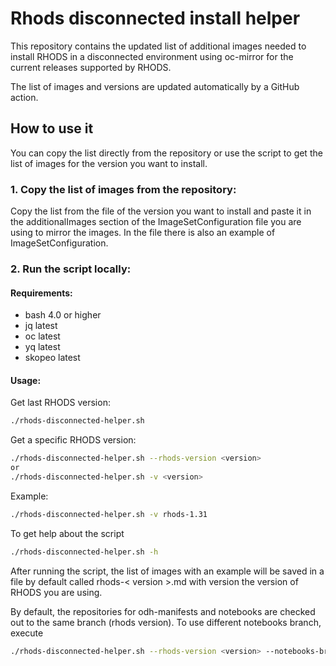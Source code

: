 # Rhods disconnected install helper

This repository contains the updated list of additional images needed to install RHODS in a disconnected environment using oc-mirror for the current releases supported by RHODS.

The list of images and versions are updated automatically by a GitHub action.

## How to use it

You can copy the list directly from the repository or use the script to get the list of images for the version you want to install.

### 1. Copy the list of images from the repository:

Copy the list from the file of the version you want to install and paste it in the additionalImages section of the ImageSetConfiguration file you are using to mirror the images. In the file there is also an example of ImageSetConfiguration.

### 2. Run the script locally:
#### Requirements:
- bash 4.0 or higher
- jq latest
- oc latest
- yq latest
- skopeo latest

#### Usage:

Get last RHODS version:
```bash
./rhods-disconnected-helper.sh
```

Get a specific RHODS version:
```bash
./rhods-disconnected-helper.sh --rhods-version <version>
or
./rhods-disconnected-helper.sh -v <version>
```

Example:
```bash
./rhods-disconnected-helper.sh -v rhods-1.31
```

To get help about the script
```bash
./rhods-disconnected-helper.sh -h
```

After running the script, the list of images with an example will be saved in a file by default called rhods-< version >.md with version the version of RHODS you are using.

By default, the repositories for odh-manifests and notebooks are checked out to the same branch (rhods version). To use different notebooks branch, execute
```bash
./rhods-disconnected-helper.sh --rhods-version <version> --notebooks-branch <branch>
```
